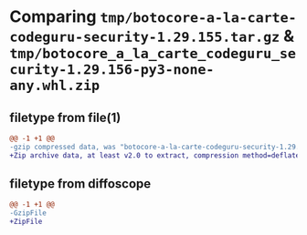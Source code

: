 # Comparing `tmp/botocore-a-la-carte-codeguru-security-1.29.155.tar.gz` & `tmp/botocore_a_la_carte_codeguru_security-1.29.156-py3-none-any.whl.zip`

## filetype from file(1)

```diff
@@ -1 +1 @@
-gzip compressed data, was "botocore-a-la-carte-codeguru-security-1.29.155.tar", last modified: Sat Jun 17 01:21:13 2023, max compression
+Zip archive data, at least v2.0 to extract, compression method=deflate
```

## filetype from diffoscope

```diff
@@ -1 +1 @@
-GzipFile
+ZipFile
```

